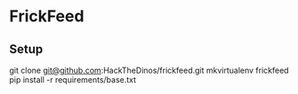 # FrickFeed

## Setup
  git clone git@github.com:HackTheDinos/frickfeed.git
  mkvirtualenv frickfeed
  pip install -r requirements/base.txt
